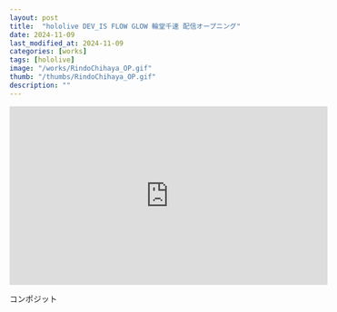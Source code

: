 ```yaml
---
layout: post
title:  "hololive DEV_IS FLOW GLOW 輪堂千速 配信オープニング"
date: 2024-11-09
last_modified_at: 2024-11-09
categories: [works]
tags: [hololive]
image: "/works/RindoChihaya_OP.gif"
thumb: "/thumbs/RindoChihaya_OP.gif"
description: ""
---
```


<iframe width="560" height="315" src="https://www.youtube.com/embed/esR2XM9FuTw?si=4c--tu4t1FW6wlkI" title="YouTube video player" frameborder="0" allow="accelerometer; autoplay; clipboard-write; encrypted-media; gyroscope; picture-in-picture; web-share" referrerpolicy="strict-origin-when-cross-origin" allowfullscreen></iframe>

コンポジット
